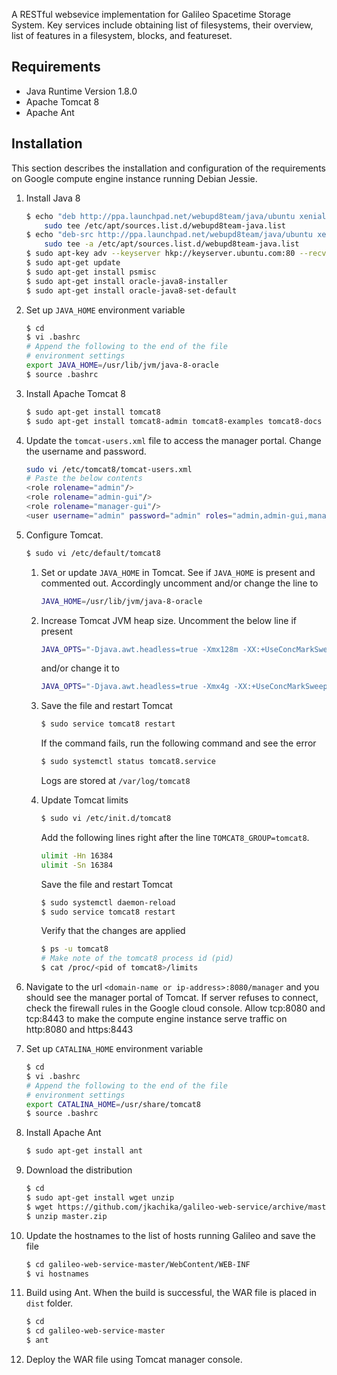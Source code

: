 A RESTful websevice implementation for Galileo Spacetime Storage System. Key services include obtaining list of filesystems, their overview, list of features in a filesystem, blocks, and featureset.

## Requirements
* Java Runtime Version 1.8.0
* Apache Tomcat 8
* Apache Ant

## Installation
This section describes the installation and configuration of the requirements on Google compute engine instance running Debian Jessie.
1. Install Java 8
    ```sh
    $ echo "deb http://ppa.launchpad.net/webupd8team/java/ubuntu xenial main" | \
        sudo tee /etc/apt/sources.list.d/webupd8team-java.list
    $ echo "deb-src http://ppa.launchpad.net/webupd8team/java/ubuntu xenial main" | \
        sudo tee -a /etc/apt/sources.list.d/webupd8team-java.list
    $ sudo apt-key adv --keyserver hkp://keyserver.ubuntu.com:80 --recv-keys EEA14886
    $ sudo apt-get update
    $ sudo apt-get install psmisc
    $ sudo apt-get install oracle-java8-installer
    $ sudo apt-get install oracle-java8-set-default
    ```
2. Set up `JAVA_HOME` environment variable
    ```sh
    $ cd
    $ vi .bashrc
    # Append the following to the end of the file
    # environment settings
    export JAVA_HOME=/usr/lib/jvm/java-8-oracle
    $ source .bashrc
    ``` 

3. Install Apache Tomcat 8
    ```sh
    $ sudo apt-get install tomcat8
    $ sudo apt-get install tomcat8-admin tomcat8-examples tomcat8-docs
    ```
    
4. Update the `tomcat-users.xml` file to access the manager portal. Change the username and password.
    ```sh
    sudo vi /etc/tomcat8/tomcat-users.xml
    # Paste the below contents
    <role rolename="admin"/>
    <role rolename="admin-gui"/>
    <role rolename="manager-gui"/>
    <user username="admin" password="admin" roles="admin,admin-gui,manager-gui"/>
    ```

5. Configure Tomcat.
    ```sh
    $ sudo vi /etc/default/tomcat8
    ```
    1. Set or update `JAVA_HOME` in Tomcat. See if `JAVA_HOME` is present and commented out. Accordingly uncomment and/or change the line to
        ```sh
        JAVA_HOME=/usr/lib/jvm/java-8-oracle
        ```
       
     2. Increase Tomcat JVM heap size. Uncomment the below line if present
        ```sh
        JAVA_OPTS="-Djava.awt.headless=true -Xmx128m -XX:+UseConcMarkSweepGC"
        ```
        and/or change it to
        ```sh
        JAVA_OPTS="-Djava.awt.headless=true -Xmx4g -XX:+UseConcMarkSweepGC"
        ```
        
     3. Save the file and restart Tomcat
        ```sh
        $ sudo service tomcat8 restart
        ```
        If the command fails, run the following command and see the error
        ```sh
        $ sudo systemctl status tomcat8.service
        ```
        Logs are stored at `/var/log/tomcat8`
        
     4. Update Tomcat limits
        ```sh
        $ sudo vi /etc/init.d/tomcat8
        ```
        Add the following lines right after the line `TOMCAT8_GROUP=tomcat8`.
        ```sh
        ulimit -Hn 16384
        ulimit -Sn 16384
        ```
        Save the file and restart Tomcat
        ```sh
        $ sudo systemctl daemon-reload
        $ sudo service tomcat8 restart
        ```
        Verify that the changes are applied
        ```sh
        $ ps -u tomcat8
        # Make note of the tomcat8 process id (pid)
        $ cat /proc/<pid of tomcat8>/limits
        ```
        
6. Navigate to the url `<domain-name or ip-address>:8080/manager` and you should see the manager portal of Tomcat. If server refuses to connect, check the firewall rules in the Google cloud console. Allow tcp:8080 and tcp:8443 to make the compute engine instance serve traffic on http:8080 and https:8443

7. Set up `CATALINA_HOME` environment variable 
    ```sh
    $ cd
    $ vi .bashrc
    # Append the following to the end of the file
    # environment settings
    export CATALINA_HOME=/usr/share/tomcat8
    $ source .bashrc
    ```

8. Install Apache Ant
    ```sh
    $ sudo apt-get install ant
    ```
    
9. Download the distribution
    ```sh
    $ cd
    $ sudo apt-get install wget unzip
    $ wget https://github.com/jkachika/galileo-web-service/archive/master.zip
    $ unzip master.zip
    ```
    
10. Update the hostnames to the list of hosts running Galileo and save the file
    ```sh
    $ cd galileo-web-service-master/WebContent/WEB-INF
    $ vi hostnames
    ```

11. Build using Ant. When the build is successful, the WAR file is placed in `dist` folder.
    ```sh
    $ cd
    $ cd galileo-web-service-master
    $ ant
    ```

12. Deploy the WAR file using Tomcat manager console.
